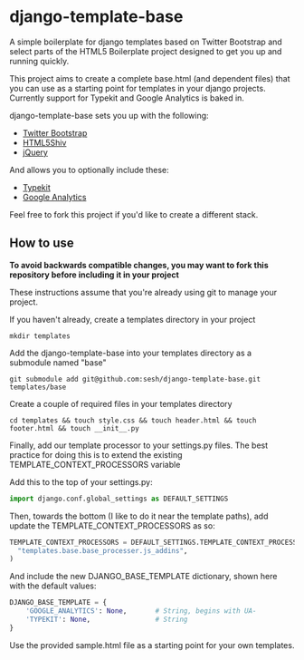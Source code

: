 django-template-base
===========================

A simple boilerplate for django templates based on Twitter Bootstrap and select parts of the HTML5 Boilerplate project designed to get you up and running quickly.

This project aims to create a complete base.html (and dependent files) that you can use as a starting point for templates in your django projects. Currently support for Typekit and Google Analytics is baked in.

django-template-base sets you up with the following:

  - [Twitter Bootstrap](http://twitter.github.com/bootstrap/)
  - [HTML5Shiv](http://code.google.com/p/html5shiv/)
  - [jQuery](http://jquery.com/)

And allows you to optionally include these:

  - [Typekit](http://typekit.com)
  - [Google Analytics](http://google.com/analytics)
  
Feel free to fork this project if you'd like to create a different stack.


## How to use

**To avoid backwards compatible changes, you may want to fork this repository before including it in your project**

These instructions assume that you're already using git to manage your project.

If you haven't already, create a templates directory in your project

```
mkdir templates
```

Add the django-template-base into your templates directory as a submodule named "base"

```
git submodule add git@github.com:sesh/django-template-base.git templates/base
```

Create a couple of required files in your templates directory

```    
cd templates && touch style.css && touch header.html && touch footer.html && touch __init__.py
```

Finally, add our template processor to your settings.py files. The best practice for doing this is to extend the existing TEMPLATE_CONTEXT_PROCESSORS variable

Add this to the top of your settings.py:

```python
import django.conf.global_settings as DEFAULT_SETTINGS
```

Then, towards the bottom (I like to do it near the template paths), add update the TEMPLATE_CONTEXT_PROCESSORS as so:

```python
TEMPLATE_CONTEXT_PROCESSORS = DEFAULT_SETTINGS.TEMPLATE_CONTEXT_PROCESSORS + (
  "templates.base.base_processer.js_addins",
)

```

And include the new DJANGO_BASE_TEMPLATE dictionary, shown here with the default values:

```python
DJANGO_BASE_TEMPLATE = {
    'GOOGLE_ANALYTICS': None,       # String, begins with UA-
    'TYPEKIT': None,                # String
}
```

Use the provided sample.html file as a starting point for your own templates.